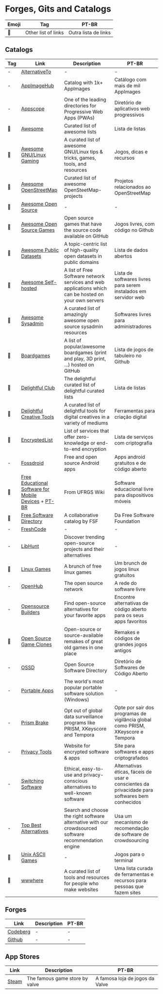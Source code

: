 # Forges, Gits and Catalogs

| Emoji | Tag                 | PT-BR                |
| ----- | ------------------- | -------------------- |
| 📑    | Other list of links | Outra lista de links |

## Catalogs

| Tag | Link                                                                                                                                                                                                                                                                                      | Description                                                                    | PT-BR                                                                                          |
| --- | ----------------------------------------------------------------------------------------------------------------------------------------------------------------------------------------------------------------------------------------------------------------------------------------- | ------------------------------------------------------------------------------ | ---------------------------------------------------------------------------------------------- |
| -   | [AlternativeTo](https://alternativeto.net/)                                                                                                                                                                                                                                               | -                                                                              | -                                                                                              |
| -   | [AppImageHub](https://www.appimagehub.com)                                                                                                                                                                                                                                                | Catalog with 1k+ AppImages                                                     | Catálogo com mais de mil AppImages                                                             |
| - | [Appscope](https://appsco.pe/) | One of the leading directories for Progressive Web Apps (PWAs) | Diretório de aplicativos web progressivos |
| 📑 | [Awesome](https://codeberg.org/bozicb/awesome) | Curated list of awesome lists | Lista de listas |
| 📑 | [Awesome GNU/Linux Gaming](https://codeberg.org/MonkeyStuff/awesome-gnu-linux-gaming) | A curated list of awesome GNU/Linux tips & tricks, games, tools, and resources | Jogos, dicas e recursos |
| 📑 | [Awesome OpenStreetMap](https://github.com/osmlab/awesome-openstreetmap) | Curated list of awesome OpenSteetMap-projects | Projetos relacionados ao OpenStreetMap |
| 📑  | [Awesome Open Source](https://awesomeopensource.com/)                                                                                                                                                                                                                                     | -                                                                              | -                                                                                              |
| 📑 | [Awesome Open Source Games](https://github.com/michelpereira/awesome-open-source-games) | Open source games that have the source code available on GitHub | Jogos livres, com código no Github |
| 📑 | [Awesome Public Datasets](https://codeberg.org/bozicb/awesome-public-datasets) | A topic-centric list of high-quality open datasets in public domains | Lista de dados abertos |
| 📑 | [Awesome Self-hosted](https://github.com/awesome-selfhosted/awesome-selfhosted) | A list of Free Software network services and web applications which can be hosted on your own servers | Lista de softwares livres para serem instalados em servidor web |
| 📑 | [Awesome Sysadmin](https://github.com/awesome-foss/awesome-sysadmin) | A curated list of amazingly awesome open source sysadmin resources | Softwares livres para administradores |
| 📑 | [Boardgames](https://gitlab.com/gamearians/boardgames) | A list of popular/awesome boardgames (print and play, 3D print, ...) hosted on GitHub | Lista de jogos de tabuleiro no Github |
| 📑 | [Delightful Club](https://delightful.club/) | The delightful curated list of delightful curated lists | Lista de listas |
| 📑 | [Delightful Creative Tools](https://codeberg.org/ADHDefy/delightful-creative-tools) | A curated list of delightful tools for digital creatives in a variety of mediums | Ferramentas para criação digital |
| 📑 | [EncryptedList](https://encryptedlist.xyz/) | List of services that offer zero-knowledge or end-to-end encryption | Lista de serviços com criptografia |
| -   | [Fossdroid](https://fossdroid.com)                                                                                                                                                                                                                                                        | Free and open source Android apps                                              | Apps android gratuitos e de código aberto                                                      |
| 📑  | [Free Educational Software for Mobile Devices](https://www.ufrgs.br/soft-livre-edu/wiki/Free_Educational_Software_for_Mobile_Devices_-_Dynamic_Table) + [PT-BR](https://www.ufrgs.br/soft-livre-edu/wiki/Software_Educacional_Livre_para_Dispositivos_M%C3%B3veis_-_Tabela_Din%C3%A2mica) | From UFRGS Wiki                                                                | Software educacional livre para dispositivos móveis                                            |
| 📑 | [Free Software Directory](https://directory.fsf.org/wiki/Main_Page) | A collaborative catalog by FSF | Da Free Software Foundation |
| -   | [FreshCode](https://freshcode.club/)                                                                                                                                                                                                                                                      | -                                                                              | -                                                                                              |
| - | [LibHunt](https://www.libhunt.com/) | Discover trending open-source projects and their alternatives | -|
| 📑  | [Linux Games](https://github.com/Ashpex/Linux_Games)                                                                                                                                                                                                                                      | A brunch of free linux games                                                   | Um brunch de jogos linux gratuitos                                                             |
| -   | [OpenHub](https://www.openhub.net/)                                                                                                                                                                                                                                                       | The open source network                                                        | A rede do software livre                                                                       |
| - | [Opensource Builders](https://opensource.builders/) | Find open-source alternatives for your favorite apps | Encontre alternativas de código aberto para os seus apps favoritos |
| 📑  | [Open Source Game Clones](https://osgameclones.com/) | Open-source or source-available remakes of great old games in one place | Remakes e códigos de grandes jogos antigos |
| -   | [OSSD](https://opensourcesoftwaredirectory.com/)                                                                                                                                                                                                                                          | Open Source Software Directory                                                 | Diretório de Softwares de Código Aberto                                                        |
| - | [Portable Apps](https://portableapps.com/) | The world's most popular portable software solution (Windows) | - |
| -   | [Prism Brake](https://prism-break.org/en/)                                                                                                                                                                                                                                                | Opt out of global data surveillance programs like PRISM, XKeyscore and Tempora | Opte por sair dos programas de vigilância global como PRISM, XKeyscore e Tempora               |
| -   | [Privacy Tools](https://www.privacytools.io/)                                                                                                                                                                                                                                             | Website for encrypted software & apps                                          | Site para softwares e apps criptografados                                                      |
| -   | [Switching Software](https://switching.software/)                                                                                                                                                                                                                                         | Ethical, easy-to-use and privacy-conscious alternatives to well-known software | Alternativas éticas, fáceis de usar e conscientes da privacidade para softwares bem conhecidos |
| - | [Top Best Alternatives](https://www.topbestalternatives.com/) | Search and choose the right software alternative with our crowdsourced software recommendation engine | Usa um mecanismo de recomendação de software de crowdsourcing |
| 📑 | [Unix ASCII Games](https://github.com/ligurio/awesome-ttygames) | - | Jogos para o terminal |
| 📑 | [wwwhere](https://wwwhere.io/) | A curated list of tools and resources for people who make websites | Uma lista curada de ferramentas e recursos para pessoas que fazem sites |

## Forges

| Link                              | Description | PT-BR |
| --------------------------------- | ----------- | ----- |
| [Codeberg](https://codeberg.org/) | -           | -     |
| [Github](https://github.com/)     | -           | -     |

## App Stores

| Link                                    | Description                    | PT-BR                           |
| --------------------------------------- | ------------------------------ | ------------------------------- |
| [Steam](https://store.steampowered.com) | The famous game store by valve | A famosa loja de jogos da Valve |
